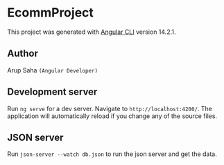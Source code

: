 # EcommProject

This project was generated with [Angular CLI](https://github.com/angular/angular-cli) version 14.2.1.

## Author

Arup Saha `(Angular Developer)`

## Development server

Run `ng serve` for a dev server. Navigate to `http://localhost:4200/`. The application will automatically reload if you change any of the source files.

## JSON server

Run `json-server --watch db.json` to run the json server and get the data.

